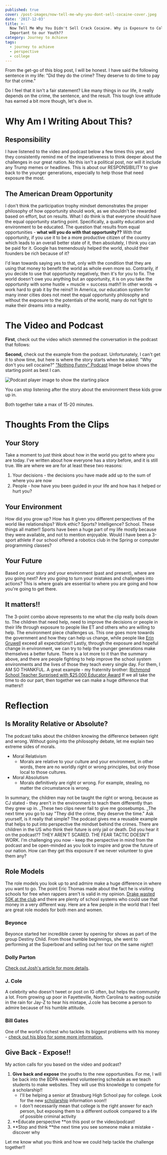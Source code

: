 ```yaml
---
published: true
cover: /post-images/now-tell-me-why-you-dont-sell-cocaine-cover.jpeg
date: '2017-12-03'
title: >-
  Now Tell Me Why You Didn't Sell Crack Cocaine. Why is Exposure to College so
  Important to our Youth??
category: Journey to Achieve
tags:
  - journey to achieve
  - perspective
  - college
---
```


From the get-go of this blog post, I will be honest. I have said the following sentence in my life: "Did they do the crime? They deserve to do time to pay for that crime."

Do I feel that it isn't a fair statement? Like many things in our life, it really depends on the crime, the sentence, and the result. This tough love attitude has earned a bit more though, let's dive in.

# Why Am I Writing About This?

## Responsibility

I have listened to the video and podcast below a few times this year, and they consistently remind me of the imperativeness to think deeper about the challenges in our great nation. No this isn't a political post, nor will it include any Trump memes or headlines. This is about our RESPONSIBILITY to give back to the younger generations, especially to help those that need exposure the most.

## The American Dream Opportunity

I don't think the participation trophy mindset demonstrates the proper philosophy of how opportunity should work, as we shouldn't be rewarded based on effort, but on results. What I do think is that everyone should have the equal opportunity starting point. Specifically, a quality education and environment to be educated. The question that results from equal opportunities - **what will you do with that opportunity??** With that opportunity, if you use it to be a more productive citizen of the country which leads to an overall better state of it, then absolutely, I think you can be paid for it. Google has tremendously helped the world, should their founders be rich because of it?

I'd lean towards saying yes to that, only with the condition that they are using that money to benefit the world as whole even more so. Contrarily, if you decide to use that opportunity negatively, then it's for you to fix. The world doesn't owe you anything but an opportunity, it is on you take the opportunity with some hustle + muscle = success math!! In other words -> work hard to grab it by the reins!! In America, our education system for many inner cities does not meet the equal opportunity philosophy and without the exposure to the potentials of the world, many do not fight to make their dreams into a reality.

# The Video and Podcast

**First**, check out the video which stemmed the conversation in the podcast that follows:

**Second,** check out the example from the podcast. Unfortunately, I can't get it to show time, but here is where the story starts when he asked: "Why don't you sell cocaine?" ["Nothing Funny" Podcast](https://etinspires.com/blog/Ep-13-Nothing-Funny-Decoded/42171) Image below shows the starting point as best I can.

![Podcast player image to show the starting place](/post-images/et-cocaine-podcast-start-place.png)

You can stop listening after the story about the environment these kids grow up in.

Both together take a max of 15-20 minutes.

# Thoughts From the Clips

## Your Story

Take a moment to just think about how in the world you got to where you are today. I've written about how everyone has a story before, and it is still true. We are where we are for at least these two reasons:

1. Your decisions - the decisions you have made add up to the sum of where you are now
2. People - how have you been guided in your life and how has it helped or hurt you?

## Your Environment

How did you grow up? How has it given you different perspectives of the world like relationships? Work ethic? Sports? Intelligence? School. These things all matter!! Sports have been a huge part of my life mostly because they were available, and not to mention enjoyable. Would I have been a 3-sport athlete if our school offered a robotics club in the Spring or computer programming classes?

## Your Future

Based on your story and your environment (past and present), where are you going next? Are you going to turn your mistakes and challenges into actions? This is where goals are essential to where you are going and how you're going to get there.

## It matters!!

The 3-point combo above represents to me what the clip really boils down to. The children that need help, need to improve the decisions or people in their life through exposure to people like ET and others who are willing to help. The environment piece challenges us. This one goes more towards the government and how they can help us change, while people like [Erin Gruwell](http://www.imdb.com/title/tt0463998/) exceed all expectations!! Lastly, through the exposure and hopeful change in environment, we can try to help the younger generations make themselves a better future. There is a lot more to it than the summary above, and there are people fighting to help improve the school system environments and the lives of those they teach every single day. For them, I AM SO THANKFUL. A great example - my fraternity brother: [Richmond School Teacher Surprised with \$25,000 Educator Award](http://www.richmond.com/news/local/education/richmond-middle-school-teacher-surprised-with-educator-award/article_eb9cfc23-6968-5589-b777-81fa79262384.html?utm_medium=social&utm_source=facebook&utm_campaign=user-share) If we all take the time to do our part, then together we can make a huge difference that matters!!

# Reflection

## Is Morality Relative or Absolute?

The podcast talks about the children knowing the difference between right and wrong. Without going into the philosophy debate, let me explain two extreme sides of morals.

- Moral Relativism
  - Morals are relative to your culture and your environment, in other words, there are no worldly right or wrong principles, but only those local to those cultures.
- Moral Absolutism
  - Morals definitively are right or wrong. For example, stealing, no matter the circumstance is wrong.

In summary, the children may not be taught the right or wrong, because as CJ stated - they aren't in the environment to teach them differently than they grew up in. \_These two clips never fail to give me goosebumps. _The next time you go to say "They did the crime, they deserve the time." Ask yourself, is it really that simple? The podcast gives me a reusable example that helps to put into perspective the mindset behind the crimes. There are children in the US who think their future is only jail or death. Did you hear it on the podcast?? THEY AREN'T SCARED. THE FEAR TACTIC DOESN'T WORK. I'm challenging you now - keep the perspective in mind from the podcast and be open-minded as you look to inspire and grow the future of our nation. How can they get this exposure if we never volunteer to give them any?

## Role Models

The role models you look up to and admire make a huge difference in where you want to go. The point Eric Thomas made about the fact he is visiting schools for free when rappers aren't is valid in my opinion. [Drake wasted 50K at the club](https://dukeofdollars.com/using-wealth/drake-case-study/) and there are plenty of school systems who could use that money in a very different way. Here are a few people in the world that I feel are great role models for both men and women.

### Beyonce

Beyonce started her incredible career by opening for shows as part of the group Destiny Child. From those humble beginnings, she went to performing at the Superbowl and selling out her tour on the same night!!

### Dolly Parton

[Check out Josh's article for more details](https://www.joshuakennon.com/dolly-parton/).

### J. Cole

A celebrity who doesn't tweet or post on IG often, but helps the community a lot. From growing up poor in Fayetteville, North Carolina to waiting outside in the rain for Jay-Z to hear his mixtape, J.cole has become a person to admire because of his humble attitude.

### Bill Gates

One of the world's richest who tackles its biggest problems with his money - [check out his blog for some more information.](https://www.gatesnotes.com/)

## Give Back - Expose!!

My action calls for you based on the video and podcast?

1. **Give back and expose** the youths to the new opportunities. For me, I will be back into the BDPA weekend volunteering schedule as we teach students to make websites. They will use this knowledge to compete for a scholarship!!
   - I'll be helping a senior at Strasburg High School pay for college. Look for the new [scholarship](https://kalebmckelvey.xyz/journey-to-achieve/scholarship/) information soon!!
   - I don't necessarily mean that college is the right answer for each person, but exposing them to a different outlook compared to a life of possible criminal activity
2. **Educate perspective **on this post or the video/podcast!
3. **Stop and think **the next time you see someone make a mistake - discover why

Let me know what you think and how we could help tackle the challenge together!!
